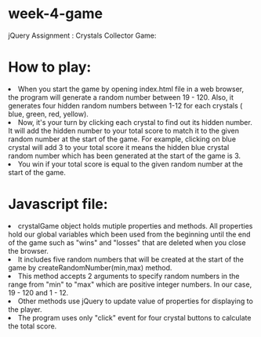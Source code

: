 # week-4-game
jQuery Assignment : Crystals Collector Game: 
# How to play: 
<li> When you start the game by opening index.html file in a web browser, the program will generate a random number between 19 - 120. Also, it generates four hidden random numbers between 1-12 for each crystals ( blue, green, red, yellow).
<li>Now, it's your turn by clicking each crystal to find out its hidden number. It will add the hidden number to your total score to match it to the given random number at the start of the game. For example, clicking on blue crystal will add 3 to your total score it means the hidden blue crystal random number which has been generated at the start of the game is 3.
<li> You win if your total score is equal to the given random number at the start of the game.

# Javascript file:

<li>crystalGame object holds mutiple properties and methods. All properties hold our global variables which been used from the beginning until the end of the game such as "wins" and "losses" that are deleted when you close the browser. 
<li>It includes five random numbers that will be created at the start of the game by createRandomNumber(min,max) method. <li>This method accepts 2 arguments to specify random numbers in the range from "min" to "max" which are positive integer numbers. In our case, 19 - 120 and 1 - 12.
<li> Other methods use jQuery to update value of properties for displaying to the player.
<li>The program uses only "click" event for four crystal buttons to calculate the total score.

